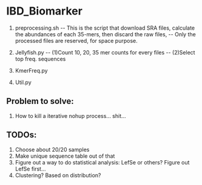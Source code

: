 # IBD_Biomarker
1. preprocessing.sh
	-- This is the script that download SRA files, calculate the abundances of each 35-mers, then discard the raw files, 
	-- Only the processed files are reserved, for space purpose.

2. Jellyfish.py
	-- (1)Count 10, 20, 35 mer counts for every files
	-- (2)Select top freq. sequences

3. KmerFreq.py

4. Util.py

## Problem to solve:
1. How to kill a iterative nohup process... shit...

## TODOs:
1. Choose about 20/20 samples
2. Make unique sequence table out of that
3. Figure out a way to do statistical analysis: LefSe or others? Figure out LefSe first...
4. Clustering? Based on distribution? 





